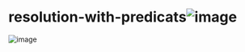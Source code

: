 # resolution-with-predicats![image](https://github.com/Rodjjon/resolution-with-predicats/assets/125367534/b6a007be-2ffc-4dc7-9a9e-6e9383917643)
![image](https://github.com/Rodjjon/resolution-with-predicats/assets/125367534/59ad6339-a7d2-45e6-be62-3393417b301a)
